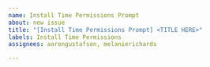 ```yaml
---
name: Install Time Permissions Prompt
about: new issue
title: "[Install Time Permissions Prompt] <TITLE HERE>"
labels: Install Time Permissions
assignees: aarongustafson, melanierichards

---
```



